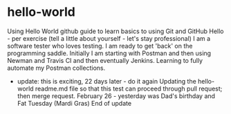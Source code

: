 # hello-world
Using Hello World github guide to learn basics to using Git and GitHub
Hello - per exercise (tell a little about yourself - let's stay professional)
I am a software tester who loves testing.  I am ready to get 'back' on the programming saddle.
Initially I am starting with Postman and then using Newman and Travis CI and then eventually Jenkins.
Learning to fully automate my Postman collections.
- update: this is exciting, 22 days later - do it again
Updating the hello-world readme.md file so that this test can proceed through pull request; then merge request.
February 26 - yesterday was Dad's birthday and Fat Tuesday (Mardi Gras)
End of update
